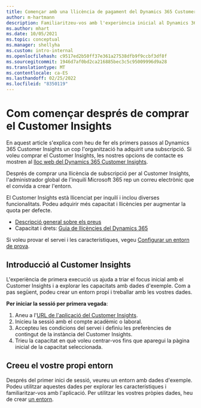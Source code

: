 ```yaml
---
title: Començar amb una llicència de pagament del Dynamics 365 Customer Insights
author: m-hartmann
description: Familiaritzeu-vos amb l'experiència inicial al Dynamics 365 Customer Insights i exploreu les seves capacitats.
ms.author: mhart
ms.date: 10/05/2021
ms.topic: conceptual
ms.manager: shellyha
ms.custom: intro-internal
ms.openlocfilehash: c9517ed2b50ff37e361a27538dfb9f9ccbf3df8f
ms.sourcegitcommit: 1946d7af0bd2ca216885bec3c5c95009996d9a28
ms.translationtype: MT
ms.contentlocale: ca-ES
ms.lasthandoff: 02/25/2022
ms.locfileid: "8350119"
---
```

# <a name="get-started-after-purchasing-customer-insights"></a>Com començar després de comprar el Customer Insights

En aquest article s'explica com heu de fer els primers passos al Dynamics 365 Customer Insights un cop l'organització ha adquirit una subscripció. Si voleu comprar el Customer Insights, les nostres opcions de contacte es mostren al [lloc web del Dynamics 365 Customer Insights](https://dynamics.microsoft.com/ai/customer-insights/). 

Després de comprar una llicència de subscripció per al Customer Insights, l'administrador global de l'inquilí Microsoft 365 rep un correu electrònic que el convida a crear l'entorn. 

El Customer Insights està llicenciat per inquilí i inclou diverses funcionalitats. Podeu adquirir més capacitat i llicències per augmentar la quota per defecte. 
- [Descripció general sobre els preus](https://dynamics.microsoft.com/ai/customer-insights/pricing/)
- Capacitat i drets: [Guia de llicències del Dynamics 365](https://go.microsoft.com/fwlink/?LinkId=866544)

Si voleu provar el servei i les característiques, vegeu [Configurar un entorn de prova](trial-signup.md).

## <a name="start-with-customer-insights"></a>Introducció al Customer Insights

L'experiència de primera execució us ajuda a triar el focus inicial amb el Customer Insights i a explorar les capacitats amb dades d'exemple. Com a pas següent, podeu crear un entorn propi i treballar amb les vostres dades.

**Per iniciar la sessió per primera vegada**:

1. Aneu a l'[URL de l'aplicació del Customer Insights](https://home.ci.ai.dynamics.com).
1. Inicieu la sessió amb el compte acadèmic o laboral. 
1. Accepteu les condicions del servei i definiu les preferències de contingut de la instància del Customer Insights.
1. Trieu la capacitat en què voleu centrar-vos fins que aparegui la pàgina inicial de la capacitat seleccionada.

## <a name="create-your-own-environment"></a>Creeu el vostre propi entorn

Després del primer inici de sessió, veureu un entorn amb dades d'exemple. Podeu utilitzar aquestes dades per explorar les característiques i familiaritzar-vos amb l'aplicació. Per utilitzar les vostres pròpies dades, heu de crear [un entorn](audience-insights/get-started-paid.md).



